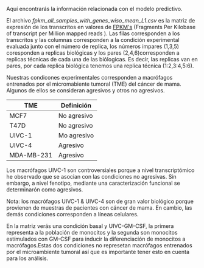 Aquí encontrarás la información relacionada con el modelo predictivo. 

El archivo *fpkm_all_samples_with_genes_wiso_mean_L1.csv* es la matriz de expresión de los transcritos en valores de [FPKM's](https://www.rna-seqblog.com/rpkm-fpkm-and-tpm-clearly-explained/) (Fragments Per Kilobase of transcript per Million mapped reads ). Las filas corresponden a los transcritos y las columnas corresponden a la condición experimental evaluada junto con el número de replica, los números impares (1,3,5) coresponden a replicas biológicas y los pares (2,4,6)corresponden a replicas técnicas de cada una de las biólogicas. Es decir, las replicas van en pares, por cada replica biológica tenemos una replica técnica (1:2,3:4,5:6). 

Nuestras condicones experimentales corresponden a macrófagos entrenados por el micromabiente tumoral (TME) del cáncer de mama. Algunos de ellos se consideran agresivos y otros no agresivos.

| TME | Definición |
|--------------|-------------|
| MCF7 | No agresivo |
| T47D | No agresivo |
| UIVC-1 | Mo agresivo |
| UIVC-4 | Agresivo | 
| MDA-MB-231 | Agresivo |


Los macrófagos UIVC-1 son controversiales porque a nivel transcriptómico he observado que se asocian con las condiciones no agresivas. Sin embargo, a nivel fenotipo, mediante una caracterización funcional se determinarón como agresivos. 

Nota: los macrófagos UIVC-1 & UIVC-4 son de gran valor biológico porque provienen de muestras de pacientes con cáncer de mama. En cambio, las demás condiciones corresponden a líneas celulares.

En la matriz verás una condición basal y UIVC-GM-CSF, la primera representa a la población de monocitos y la segunda son monocitos estímulados con GM-CSF para inducir la diferenciación de monocitos a macrófagos.Estas dos condiciones no represetan macrófagos entrenados por el microambiente tumoral así que es importante tener esto en cuenta para los análisis.   

